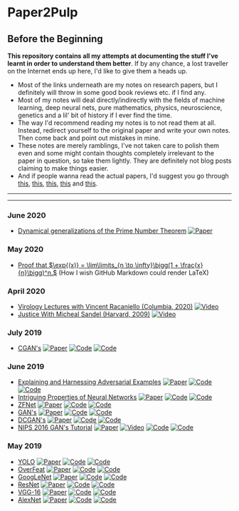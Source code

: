 # Paper2Pulp

## Before the Beginning

**This repository contains all my attempts at documenting the stuff I've learnt in order to understand them better**. If by any chance, a lost traveller on the Internet ends up here, I'd like to give them a heads up.

* Most of the links underneath are my notes on research papers, but I definitely will throw in some good book reviews etc. if I find any.
* Most of my notes will deal directly/indirectly with the fields of machine learning, deep neural nets, pure mathematics, physics, neuroscience, genetics and a lil' bit of history if I ever find the time.
* The way I'd recommend reading my notes is to not read them at all. Instead, redirect yourself to the original paper and write your own notes. Then come back and point out mistakes in mine.
* These notes are merely ramblings, I've not taken care to polish them even and some might contain thoughts completely irrelevant to the paper in question, so take them lightly. They are definitely not blog posts claiming to make things easier.
* And if people wanna read the actual papers, I'd suggest you go through [this](http://organizationsandmarkets.com/2010/08/31/how-to-read-an-academic-article/), [this](https://www.cc.gatech.edu/~akmassey/posts/2012-02-15-advice-on-reading-academic-papers.html), [this](http://violentmetaphors.com/2013/08/25/how-to-read-and-understand-a-scientific-paper-2/), [this](http://michaelrbernste.in/2014/10/21/should-i-read-papers.html) and [this](https://www.youtube.com/watch?v=8eRx5Wo3xYA).

--------------------------

--------------------------

### June 2020

* [Dynamical generalizations of the Prime Number Theorem](https://github.com/kyscg/Paper2Pulp/blob/master/notes/PrimeNumberTheorem.pdf) [![Paper](http://img.shields.io/badge/arXiv-2002.03498-B3181B.svg)](https://arxiv.org/abs/2002.03498)

### May 2020

* [Proof that $\exp{(x)} = \lim\limits_{n \to \infty}\bigg(1 + \frac{x}{n}\bigg)^n.$](https://github.com/kyscg/Paper2Pulp/blob/master/notes/expProof.pdf) (How I wish GitHub Markdown could render LaTeX)

### April 2020

* [Virology Lectures with Vincent Racaniello (Columbia, 2020)](https://github.com/kyscg/Paper2Pulp/blob/master/notes/Virology%20with%20Vincent%20Racaniello.md) [![Video](http://img.shields.io/badge/Video-YouTube-ff0000.svg)](https://www.youtube.com/playlist?list=PLGhmZX2NKiNldpyRUBBEzNoWL0Cso1jip)
* [Justice With Micheal Sandel (Harvard, 2009)](https://github.com/kyscg/Paper2Pulp/blob/master/notes/Justice%20with%20Micheal%20Sandel.md) [![Video](http://img.shields.io/badge/Video-YouTube-ff0000.svg)](https://www.youtube.com/playlist?list=PL30C13C91CFFEFEA6)

### July 2019

* [CGAN's](https://github.com/kyscg/Paper2Pulp/blob/master/notes/CGANs.md) [![Paper](http://img.shields.io/badge/arXiv-1411.1784-B3181B.svg)](https://arxiv.org/abs/1411.1784) [![Code](http://img.shields.io/badge/Code-TensorFlow-ff6f00.svg)](https://) [![Code](http://img.shields.io/badge/Code-PyTorch-ee4c2c.svg)](https://)
  
### June 2019

* [Explaining and Harnessing Adversarial Examples](https://github.com/kyscg/Paper2Pulp/blob/master/notes/Explaining%20and%20Harnessing%20Adversarial%20Examples.md) [![Paper](http://img.shields.io/badge/arXiv-1412.6572-B3181B.svg)](https://arxiv.org/abs/1412.6572) [![Code](http://img.shields.io/badge/Code-TensorFlow-ff6f00.svg)](https://) [![Code](http://img.shields.io/badge/Code-PyTorch-ee4c2c.svg)](https://)
* [Intriguing Properties of Neural Networks](https://github.com/kyscg/Paper2Pulp/blob/master/notes/Intriguing%20Properties%20of%20Neural%20Networks.md) [![Paper](http://img.shields.io/badge/arXiv-1312.6199-B3181B.svg)](https://arxiv.org/abs/1312.6199) [![Code](http://img.shields.io/badge/Code-TensorFlow-ff6f00.svg)](https://) [![Code](http://img.shields.io/badge/Code-PyTorch-ee4c2c.svg)](https://)
* [ZFNet](https://github.com/kyscg/Paper2Pulp/blob/master/notes/ZFNet.md) [![Paper](http://img.shields.io/badge/arXiv-1311.2901-B3181B.svg)](https://arxiv.org/abs/1311.2901) [![Code](http://img.shields.io/badge/Code-TensorFlow-ff6f00.svg)](https://) [![Code](http://img.shields.io/badge/Code-PyTorch-ee4c2c.svg)](https://)
* [GAN's](https://github.com/kyscg/Paper2Pulp/blob/master/notes/Generative%20Adversarial%20Networks.md) [![Paper](http://img.shields.io/badge/arXiv-1406.2661-B3181B.svg)](https://arxiv.org/abs/1406.2661) [![Code](http://img.shields.io/badge/Code-TensorFlow-ff6f00.svg)](https://) [![Code](http://img.shields.io/badge/Code-PyTorch-ee4c2c.svg)](https://)
* [DCGAN's](https://github.com/kyscg/Paper2Pulp/blob/master/notes/DCGANs.md) [![Paper](http://img.shields.io/badge/arXiv-1511.06434-B3181B.svg)](https://arxiv.org/abs/1511.06434) [![Code](http://img.shields.io/badge/Code-TensorFlow-ff6f00.svg)](https://) [![Code](http://img.shields.io/badge/Code-PyTorch-ee4c2c.svg)](https://)
* [NIPS 2016 GAN's Tutorial](https://github.com/kyscg/Paper2Pulp/blob/master/notes/NIPS%202016%20GANs%20Tutorial.md) [![Paper](http://img.shields.io/badge/arXiv-1701.00160-B3181B.svg)](https://arxiv.org/abs/1701.00160) [![Video](http://img.shields.io/badge/Video-YouTube-ff0000.svg)](https://www.youtube.com/watch?v=HGYYEUSm-0Q) [![Code](http://img.shields.io/badge/Code-TensorFlow-ff6f00.svg)](https://) [![Code](http://img.shields.io/badge/Code-PyTorch-ee4c2c.svg)](https://)

### May 2019

* [YOLO](https://github.com/kyscg/Paper2Pulp/blob/master/notes/YOLO.md) [![Paper](http://img.shields.io/badge/arXiv-1506.02640-B3181B.svg)](https://arxiv.org/abs/1506.02640) [![Code](http://img.shields.io/badge/Code-TensorFlow-ff6f00.svg)](https://) [![Code](http://img.shields.io/badge/Code-PyTorch-ee4c2c.svg)](https://)
* [OverFeat](https://github.com/kyscg/Paper2Pulp/blob/master/notes/OverFeat.md) [![Paper](http://img.shields.io/badge/arXiv-1312.6229-B3181B.svg)](https://arxiv.org/abs/1312.6229) [![Code](http://img.shields.io/badge/Code-TensorFlow-ff6f00.svg)](https://) [![Code](http://img.shields.io/badge/Code-PyTorch-ee4c2c.svg)](https://)
* [GoogLeNet](https://github.com/kyscg/Paper2Pulp/blob/master/notes/GoogLeNet.md) [![Paper](http://img.shields.io/badge/arXiv-1409.4842-B3181B.svg)](https://arxiv.org/abs/1409.4842) [![Code](http://img.shields.io/badge/Code-TensorFlow-ff6f00.svg)](https://) [![Code](http://img.shields.io/badge/Code-PyTorch-ee4c2c.svg)](https://)
* [ResNet](https://github.com/kyscg/Paper2Pulp/blob/master/notes/ResNet.md) [![Paper](http://img.shields.io/badge/arXiv-1512.03385-B3181B.svg)](https://arxiv.org/abs/1512.03385) [![Code](http://img.shields.io/badge/Code-TensorFlow-ff6f00.svg)](https://) [![Code](http://img.shields.io/badge/Code-PyTorch-ee4c2c.svg)](https://)
* [VGG-16](https://github.com/kyscg/Paper2Pulp/blob/master/notes/VGG16.md) [![Paper](http://img.shields.io/badge/arXiv-1409.1556-B3181B.svg)](https://arxiv.org/abs/1409.1556) [![Code](http://img.shields.io/badge/Code-TensorFlow-ff6f00.svg)](https://) [![Code](http://img.shields.io/badge/Code-PyTorch-ee4c2c.svg)](https://)
* [AlexNet](https://github.com/kyscg/Paper2Pulp/blob/master/notes/AlexNet.md) [![Paper](http://img.shields.io/badge/NeurIPS-4824-357EBD.svg)](https://papers.nips.cc/paper/4824-imagenet-classification-with-deep-convolutional-neural-networks) [![Code](http://img.shields.io/badge/Code-TensorFlow-ff6f00.svg)](https://) [![Code](http://img.shields.io/badge/Code-PyTorch-ee4c2c.svg)](https://)
